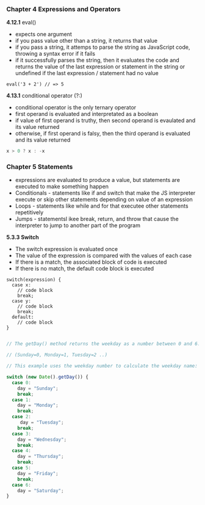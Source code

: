 ### Chapter 4 Expressions and  Operators

**4.12.1** eval()
- expects one argument 
- if you pass value other than a  string, it returns that value
- if you pass a string, it attemps to parse the  string as JavaScript code, throwing a syntax error if it fails
- if it successfully parses the string, then it evaluates the code and returns the value of the  last expression or  statement in the string or undefined if the last expression / statement had no value

```
eval('3 + 2') // => 5
```
**4.13.1** conditional operator (?:)
- conditional operator is the only ternary operator 
- first operand is evaluated and interpretated as a boolean
- if value of first operand is truthy, then second operand is evaulated and its value returned
- otherwise, if first operand is falsy, then the  third operand is evaluated and its value returned
```js
x > 0 ? x : -x
```
### Chapter 5 Statements
- expressions are evaluated to produce a value, but statements are executed to make something happen
- Conditionals - statements like if and switch that make the JS interpreter execute or skip other  statements depending on value of  an expression
- Loops - statements like while and for that executee other statements repetitively
- Jumps -  statementsl ikee break, return, and throw that cause the interpreter  to jump to another part of the program

**5.3.3 Switch**
- The switch expression is evaluated once
- The value of the expression is compared with the values of each case
- If there is a match, the associated block of code is executed
- If there is no match, the default code block is executed

```
switch(expression) {
  case x:
    // code block
    break;
  case y:
    // code block
    break;
  default:
    // code block
}
```
```js

// The getDay() method returns the weekday as a number between 0 and 6.

// (Sunday=0, Monday=1, Tuesday=2 ..)

// This example uses the weekday number to calculate the weekday name:

switch (new Date().getDay()) {
  case 0:
    day = "Sunday";
    break;
  case 1:
    day = "Monday";
    break;
  case 2:
     day = "Tuesday";
    break;
  case 3:
    day = "Wednesday";
    break;
  case 4:
    day = "Thursday";
    break;
  case 5:
    day = "Friday";
    break;
  case 6:
    day = "Saturday";
}


```